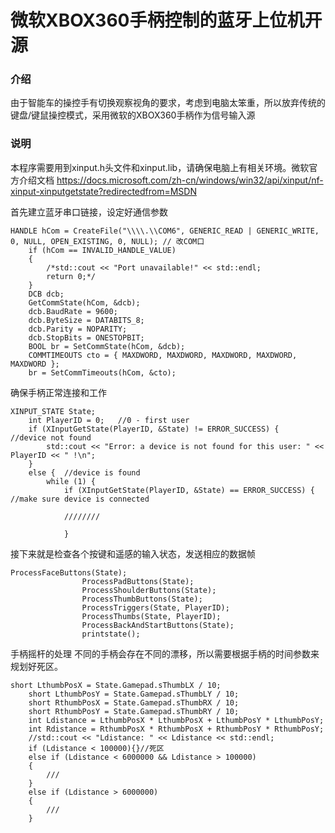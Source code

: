# 微软XBOX360手柄控制的蓝牙上位机开源

###  **介绍**
由于智能车的操控手有切换观察视角的要求，考虑到电脑太笨重，所以放弃传统的键盘/键鼠操控模式，采用微软的XBOX360手柄作为信号输入源

### 说明
本程序需要用到xinput.h头文件和xinput.lib，请确保电脑上有相关环境。微软官方介绍文档 https://docs.microsoft.com/zh-cn/windows/win32/api/xinput/nf-xinput-xinputgetstate?redirectedfrom=MSDN


首先建立蓝牙串口链接，设定好通信参数

```
HANDLE hCom = CreateFile("\\\\.\\COM6", GENERIC_READ | GENERIC_WRITE, 0, NULL, OPEN_EXISTING, 0, NULL); // 改COM口
	if (hCom == INVALID_HANDLE_VALUE)
	{
		/*std::cout << "Port unavailable!" << std::endl;
		return 0;*/
	}
	DCB dcb;
	GetCommState(hCom, &dcb);
	dcb.BaudRate = 9600;
	dcb.ByteSize = DATABITS_8;
	dcb.Parity = NOPARITY;
	dcb.StopBits = ONESTOPBIT;
	BOOL br = SetCommState(hCom, &dcb);
	COMMTIMEOUTS cto = { MAXDWORD, MAXDWORD, MAXDWORD, MAXDWORD, MAXDWORD };
	br = SetCommTimeouts(hCom, &cto);
```

确保手柄正常连接和工作

```
XINPUT_STATE State;
	int PlayerID = 0;	//0 - first user
	if (XInputGetState(PlayerID, &State) != ERROR_SUCCESS) {	//device not found
		std::cout << "Error: a device is not found for this user: " << PlayerID << " !\n";
	}
	else {	//device is found
		while (1) {
			if (XInputGetState(PlayerID, &State) == ERROR_SUCCESS) {	//make sure device is connected
			
			////////
			
			}
```

接下来就是检查各个按键和遥感的输入状态，发送相应的数据帧

```
ProcessFaceButtons(State);
				ProcessPadButtons(State);
				ProcessShoulderButtons(State);
				ProcessThumbButtons(State);
				ProcessTriggers(State, PlayerID);
				ProcessThumbs(State, PlayerID);
				ProcessBackAndStartButtons(State);
				printstate();
```

手柄摇杆的处理
不同的手柄会存在不同的漂移，所以需要根据手柄的时间参数来规划好死区。

```
short LthumbPosX = State.Gamepad.sThumbLX / 10; 
	short LthumbPosY = State.Gamepad.sThumbLY / 10;
	short RthumbPosX = State.Gamepad.sThumbRX / 10;
	short RthumbPosY = State.Gamepad.sThumbRY / 10;
	int Ldistance = LthumbPosX * LthumbPosX + LthumbPosY * LthumbPosY;
	int Rdistance = RthumbPosX * RthumbPosX + RthumbPosY * RthumbPosY;
	//std::cout << "Ldistance: " << Ldistance << std::endl;
	if (Ldistance < 100000){}//死区
	else if (Ldistance < 6000000 && Ldistance > 100000)
	{
		///
	}
	else if (Ldistance > 6000000)
	{
	    ///
	}
```